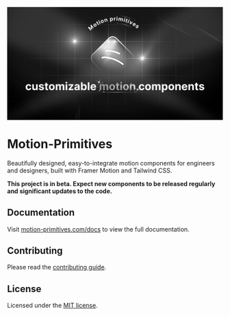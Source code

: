 <img align=center src="/public/motion.png" />

# Motion-Primitives

Beautifully designed, easy-to-integrate motion components for engineers and designers, built with Framer Motion and Tailwind CSS.

**This project is in beta. Expect new components to be released regularly and significant updates to the code.**

## Documentation

Visit [motion-primitives.com/docs](http://motion-primitives.com/docs) to view the full documentation.

## Contributing

Please read the [contributing guide](/CONTRIBUTING.md).

## License

Licensed under the [MIT license](/LICENSE.md).

